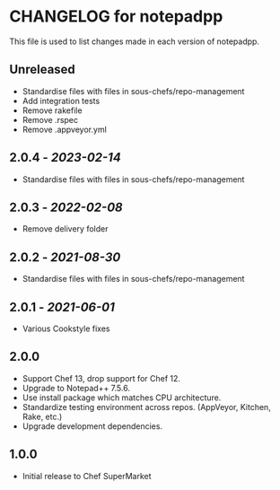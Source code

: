 # CHANGELOG for notepadpp

This file is used to list changes made in each version of notepadpp.

## Unreleased

- Standardise files with files in sous-chefs/repo-management
- Add integration tests
- Remove rakefile
- Remove .rspec
- Remove .appveyor.yml

## 2.0.4 - *2023-02-14*

- Standardise files with files in sous-chefs/repo-management

## 2.0.3 - *2022-02-08*

- Remove delivery folder

## 2.0.2 - *2021-08-30*

- Standardise files with files in sous-chefs/repo-management

## 2.0.1 - *2021-06-01*

- Various Cookstyle fixes

## 2.0.0

- Support Chef 13, drop support for Chef 12.
- Upgrade to Notepad++ 7.5.6.
- Use install package which matches CPU architecture.
- Standardize testing environment across repos.  (AppVeyor, Kitchen, Rake, etc.)
- Upgrade development dependencies.

## 1.0.0

- Initial release to Chef SuperMarket
